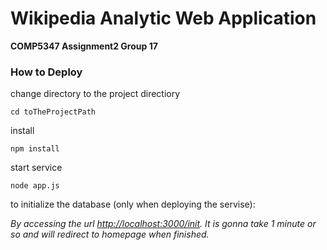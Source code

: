 # Wikipedia Analytic Web Application
**COMP5347 Assignment2  Group 17**

### How to Deploy
change directory to the project directiory

 `cd toTheProjectPath`
 
install 

`npm install`

start service

`node app.js` 

to initialize the database (only when deploying the servise): 

*By accessing the url [http://localhost:3000/init](http://localhost:3000/init). It is gonna take 1 minute or so and will redirect to homepage when finished.*